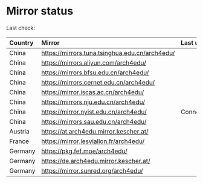 <script src="./time.js"></script>
# Mirror status
Last check: <script type="text/javascript">localize(1735842602.9875166);</script>

|Country|Mirror|Last update|
|:------|:-----|:----------|
|China|https://mirrors.tuna.tsinghua.edu.cn/arch4edu/|<script type="text/javascript">localize(1735800438);</script>|
|China|https://mirrors.aliyun.com/arch4edu/|<script type="text/javascript">localize(1735800438);</script>|
|China|https://mirrors.bfsu.edu.cn/arch4edu/|<script type="text/javascript">localize(1735800438);</script>|
|China|https://mirrors.cernet.edu.cn/arch4edu/|<script type="text/javascript">localize(1735800438);</script>|
|China|https://mirror.iscas.ac.cn/arch4edu/|<script type="text/javascript">localize(1735800438);</script>|
|China|https://mirrors.nju.edu.cn/arch4edu/|<script type="text/javascript">localize(1735713704);</script>|
|China|https://mirror.nyist.edu.cn/arch4edu/|ConnectionError|
|China|https://mirrors.sau.edu.cn/arch4edu/|<script type="text/javascript">localize(1731653531);</script>|
|Austria|https://at.arch4edu.mirror.kescher.at/|<script type="text/javascript">localize(1735800438);</script>|
|France|https://mirror.lesviallon.fr/arch4edu/|<script type="text/javascript">localize(1735713704);</script>|
|Germany|https://pkg.fef.moe/arch4edu/|<script type="text/javascript">localize(1735800438);</script>|
|Germany|https://de.arch4edu.mirror.kescher.at/|<script type="text/javascript">localize(1735800438);</script>|
|Germany|https://mirror.sunred.org/arch4edu/|<script type="text/javascript">localize(1735800438);</script>|

<script src="./tablefilter/tablefilter.js"></script>
<script src="./table.js"></script>